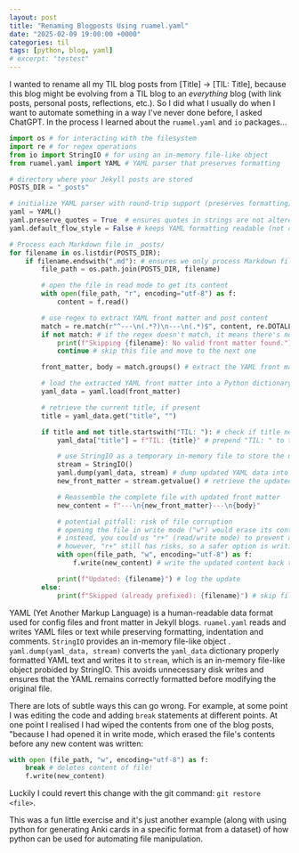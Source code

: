 ```yaml
---
layout: post
title: "Renaming Blogposts Using ruamel.yaml"
date: "2025-02-09 19:00:00 +0000"
categories: til
tags: [python, blog, yaml]
# excerpt: "testest"
---
```


I wanted to rename all my TIL blog posts from \[Title\] -> \[TIL: Title\], because this blog might be evolving from a TIL blog to an _everything_ blog (with link posts, personal posts, reflections, etc.). So I did what I usually do when I want to automate something in a way I've never done before, I asked ChatGPT. In the process I learned about the `ruamel.yaml` and `io` packages...

```python
import os # for interacting with the filesystem
import re # for regex operations
from io import StringIO # for using an in-memory file-like object
from ruamel.yaml import YAML # YAML parser that preserves formatting

# directory where your Jekyll posts are stored
POSTS_DIR = "_posts"

# initialize YAML parser with round-trip support (preserves formatting)
yaml = YAML()
yaml.preserve_quotes = True  # ensures quotes in strings are not altered
yaml.default_flow_style = False # keeps YAML formatting readable (not compact inline style)

# Process each Markdown file in _posts/
for filename in os.listdir(POSTS_DIR):
    if filename.endswith(".md"): # ensures we only process Markdown files
        file_path = os.path.join(POSTS_DIR, filename)

        # open the file in read mode to get its content
        with open(file_path, "r", encoding="utf-8") as f:
            content = f.read()

        # use regex to extract YAML front matter and post content
        match = re.match(r"^---\n(.*?)\n---\n(.*)$", content, re.DOTALL)
        if not match: # if the regex doesn't match, it means there's no valid front matter
            print(f"Skipping {filename}: No valid front matter found.")
            continue # skip this file and move to the next one

        front_matter, body = match.groups() # extract the YAML front matter and post body

        # load the extracted YAML front matter into a Python dictionary
        yaml_data = yaml.load(front_matter)

        # retrieve the current title, if present
        title = yaml_data.get("title", "")

        if title and not title.startswith("TIL: "): # check if title needs updating
            yaml_data["title"] = f"TIL: {title}" # prepend "TIL: " to the title

            # use StringIO as a temporary in-memory file to store the updated YAML front matter
            stream = StringIO()
            yaml.dump(yaml_data, stream) # dump updated YAML data into the stream
            new_front_matter = stream.getvalue() # retrieve the updated YAML as a string

            # Reassemble the complete file with updated front matter
            new_content = f"---\n{new_front_matter}---\n{body}"

            # potential pitfall: risk of file corruption
            # opening the file in write mode ("w") would erase its content before writing the new content
            # instead, you could us "r+" (read/write mode) to prevent accidental data loss in case of errors
            # however, "r+" still has risks, so a safer option is writing to a temporary file first
            with open(file_path, "w", encoding="utf-8") as f:
                f.write(new_content) # write the updated content back to the file

            print(f"Updated: {filename}") # log the update
        else:
            print(f"Skipped (already prefixed): {filename}") # skip files already updated
```

YAML (Yet Another Markup Language) is a human-readable data format used for config files and front matter in Jekyll blogs. `ruamel.yaml` reads and writes YAML files or text while preserving formatting, indentation and comments. `StringIO` provides an in-memory file-like object . `yaml.dump(yaml_data, stream)` converts the `yaml_data` dictionary properly formatted YAML text and writes it to `stream`, which is an in-memory file-like object probided by StringIO. This avoids unnecessary disk writes and ensures that the YAML remains correctly formatted before modifying the original file.

There are lots of subtle ways this can go wrong. For example, at some point I was editing the code and adding `break` statements at different points. At one point I realised I had wiped the contents from one of the blog posts, "because I had opened it in write mode, which erased the file's contents before any new content was written:

```python
with open (file_path, "w", encoding="utf-8") as f:
    break # deletes content of file!
    f.write(new_content)
```

Luckily I could revert this change with the git command: `git restore <file>`.

This was a fun little exercise and it's just another example (along with using python for generating Anki cards in a specific format from a dataset) of how python can be used for automating file manipulation.
